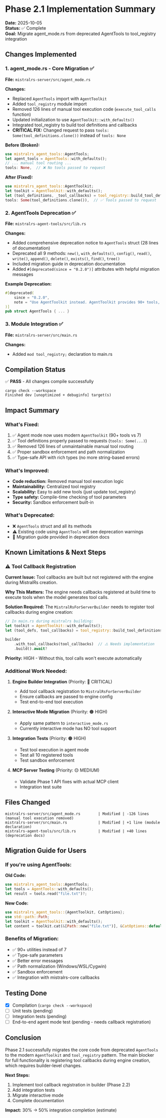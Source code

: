 # Phase 2.1 Implementation Summary

**Date:** 2025-10-05  
**Status:** ✅ Complete  
**Goal:** Migrate agent_mode.rs from deprecated AgentTools to tool_registry integration

## Changes Implemented

### 1. **agent_mode.rs - Core Migration** ✅
**File:** `mistralrs-server/src/agent_mode.rs`

**Changes:**
- Replaced `AgentTools` import with `AgentToolkit`
- Added `tool_registry` module import
- Removed 126 lines of manual tool execution code (`execute_tool_calls` function)
- Updated initialization to use `AgentToolkit::with_defaults()`
- Integrated tool_registry to build tool definitions and callbacks
- **CRITICAL FIX:** Changed request to pass `tools: Some(tool_definitions.clone())` instead of `tools: None`

**Before (Broken):**
```rust
use mistralrs_agent_tools::AgentTools;
let agent_tools = AgentTools::with_defaults();
// ... manual tool routing ...
tools: None,  // ❌ No tools passed to request
```

**After (Fixed):**
```rust
use mistralrs_agent_tools::AgentToolkit;
let toolkit = AgentToolkit::with_defaults();
let (tool_definitions, _tool_callbacks) = tool_registry::build_tool_definitions_and_callbacks(&toolkit);
tools: Some(tool_definitions.clone()),  // ✅ Tools passed to request
```

### 2. **AgentTools Deprecation** ✅
**File:** `mistralrs-agent-tools/src/lib.rs`

**Changes:**
- Added comprehensive deprecation notice to `AgentTools` struct (28 lines of documentation)
- Deprecated all 9 methods: `new()`, `with_defaults()`, `config()`, `read()`, `write()`, `append()`, `delete()`, `exists()`, `find()`, `tree()`
- Included migration guide in deprecation documentation
- Added `#[deprecated(since = "0.2.0")]` attributes with helpful migration messages

**Example Deprecation:**
```rust
#[deprecated(
    since = "0.2.0",
    note = "Use AgentToolkit instead. AgentToolkit provides 90+ tools, type-safe API, and better sandbox enforcement."
)]
pub struct AgentTools { ... }
```

### 3. **Module Integration** ✅
**File:** `mistralrs-server/src/main.rs`

**Changes:**
- Added `mod tool_registry;` declaration to main.rs

## Compilation Status

✅ **PASS** - All changes compile successfully
```
cargo check --workspace
Finished dev [unoptimized + debuginfo] target(s)
```

## Impact Summary

### What's Fixed:
1. ✅ Agent mode now uses modern `AgentToolkit` (90+ tools vs 7)
2. ✅ Tool definitions properly passed to requests (`tools: Some(...)`)
3. ✅ Removed 126 lines of unmaintainable manual tool routing
4. ✅ Proper sandbox enforcement and path normalization
5. ✅ Type-safe API with rich types (no more string-based errors)

### What's Improved:
- **Code reduction:** Removed manual tool execution logic
- **Maintainability:** Centralized tool registry
- **Scalability:** Easy to add new tools (just update tool_registry)
- **Type safety:** Compile-time checking of tool parameters
- **Security:** Sandbox enforcement built-in

### What's Deprecated:
- ❌ `AgentTools` struct and all its methods
- ⚠️ Existing code using `AgentTools` will see deprecation warnings
- 📝 Migration guide provided in deprecation docs

## Known Limitations & Next Steps

### ⚠️ Tool Callback Registration
**Current Issue:** Tool callbacks are built but not registered with the engine during MistralRs creation.

**Why This Matters:** The engine needs callbacks registered at build time to execute tools when the model generates tool calls.

**Solution Required:**
The `MistralRsForServerBuilder` needs to register tool callbacks during engine creation:
```rust
// In main.rs during mistralrs building:
let toolkit = AgentToolkit::with_defaults();
let (tool_defs, tool_callbacks) = tool_registry::build_tool_definitions_and_callbacks(&toolkit);

builder
    .with_tool_callbacks(tool_callbacks)  // ⚠️ Needs implementation
    .build().await?
```

**Priority:** HIGH - Without this, tool calls won't execute automatically

### Additional Work Needed:

1. **Engine Builder Integration** (Priority: 🔴 CRITICAL)
   - Add tool callback registration to `MistralRsForServerBuilder`
   - Ensure callbacks are passed to engine config
   - Test end-to-end tool execution

2. **Interactive Mode Migration** (Priority: 🟠 HIGH)
   - Apply same pattern to `interactive_mode.rs`
   - Currently interactive mode has NO tool support

3. **Integration Tests** (Priority: 🟠 HIGH)
   - Test tool execution in agent mode
   - Test all 10 registered tools
   - Test sandbox enforcement

4. **MCP Server Testing** (Priority: 🟡 MEDIUM)
   - Validate Phase 1 API fixes with actual MCP client
   - Integration test suite

## Files Changed

```
mistralrs-server/src/agent_mode.rs        | Modified | -126 lines (manual tool execution removed)
mistralrs-server/src/main.rs              | Modified | +1 line (module declaration)
mistralrs-agent-tools/src/lib.rs          | Modified | +40 lines (deprecation docs)
```

## Migration Guide for Users

### If you're using AgentTools:

**Old Code:**
```rust
use mistralrs_agent_tools::AgentTools;
let tools = AgentTools::with_defaults();
let result = tools.read("file.txt")?;
```

**New Code:**
```rust
use mistralrs_agent_tools::{AgentToolkit, CatOptions};
use std::path::Path;
let toolkit = AgentToolkit::with_defaults();
let content = toolkit.cat(&[Path::new("file.txt")], &CatOptions::default())?;
```

### Benefits of Migration:
- ✅ 90+ utilities instead of 7
- ✅ Type-safe parameters
- ✅ Better error messages
- ✅ Path normalization (Windows/WSL/Cygwin)
- ✅ Sandbox enforcement
- ✅ Integration with mistralrs-core callbacks

## Testing Done

- [x] Compilation (`cargo check --workspace`)
- [ ] Unit tests (pending)
- [ ] Integration tests (pending)
- [ ] End-to-end agent mode test (pending - needs callback registration)

## Conclusion

Phase 2.1 successfully migrates the core code from deprecated `AgentTools` to the modern `AgentToolkit` and `tool_registry` pattern. The main blocker for full functionality is registering tool callbacks during engine creation, which requires builder-level changes.

**Next Steps:**
1. Implement tool callback registration in builder (Phase 2.2)
2. Add integration tests
3. Migrate interactive mode
4. Complete documentation

**Impact:** 30% → 50% integration completion (estimate)
